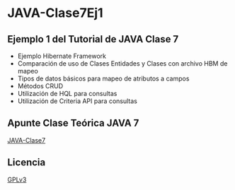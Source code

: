 # JAVA-Clase7Ej1
## Ejemplo 1 del Tutorial de JAVA Clase 7

  * Ejemplo Hibernate Framework
  * Comparación de uso de Clases Entidades y Clases con archivo HBM de mapeo
  * Tipos de datos básicos para mapeo de atributos a campos
  * Métodos CRUD
  * Utilización de HQL para consultas
  * Utilización de Criteria API para consultas

## Apunte Clase Teórica JAVA 7
[JAVA-Clase7](https://profmatiasgarcia.com.ar/uploads/tutoriales/ClaseTeoricaJAVA7.pdf)

## Licencia
[GPLv3](https://www.gnu.org/licenses/gpl-3.0.en.html)
